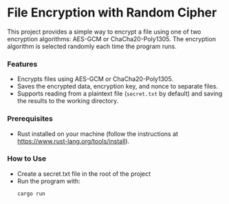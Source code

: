 # File Encryption with Random Cipher
This project provides a simple way to encrypt a file using one of two encryption algorithms: AES-GCM or ChaCha20-Poly1305. The encryption algorithm is selected randomly each time the program runs.

### Features
- Encrypts files using AES-GCM or ChaCha20-Poly1305.
- Saves the encrypted data, encryption key, and nonce to separate files.
- Supports reading from a plaintext file (`secret.txt` by default) and saving the results to the working directory.

### Prerequisites
- Rust installed on your machine (follow the instructions at https://www.rust-lang.org/tools/install).

### How to Use

- Create a secret.txt file in the root of the project
- Run the program with:
     ```bash
     cargo run
     ```